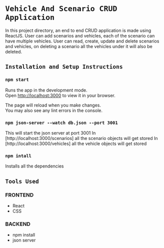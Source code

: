 # `Vehicle And Scenario CRUD Application`
In this project directory, an end to end CRUD application is made using ReactJS. User can add scenarios and vehicles, each of the scenario can have multiple vehicles. User can read, create, update and delete scenarios and vehicles, on deleting a scenario all the vehicles under it will also be deleted.

## `Installation and Setup Instructions`

### `npm start`

Runs the app in the development mode.\
Open [http://localhost:3000](http://localhost:3000) to view it in your browser.

The page will reload when you make changes.\
You may also see any lint errors in the console.

### `npm json-server --watch db.json --port 3001`
This will start the json server at port 3001
In [http://localhost:3000/scenarios] all the scenario objects will get stored
In [http://localhost:3000/vehicles] all the vehicle objects will get stored

### `npm intall`

Installs all the dependencies

## `Tools Used`
### FRONTEND
- React
- CSS
### BACKEND
- npm install
- json server
